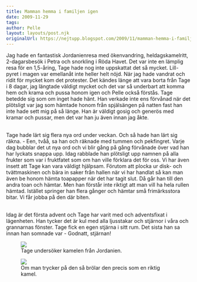 ```yaml
---
title: Mamman hemma i familjen igen
date: 2009-11-29
tags: 	
author: Pelle
layout: layouts/post.njk
originalUrl: https://nejtupp.blogspot.com/2009/11/mamman-hemma-i-familjen-igen.html
---
```


Jag hade en fantastisk Jordanienresa med ökenvandring, heldagskamelritt, 2-dagarsbesök i Petra och snorkling i Röda Havet. Det var inte en lämplig resa för en 1,5-åring, Tage hade nog inte uppskattat det så mycket. Lill-pyret i magen var emellanåt inte heller helt nöjd. När jag hade vandrat och ridit för mycket kom det protester. Det kändes länge att vara borta från Tage i 8 dagar, jag längtade väldigt mycket och det var så underbart att komma hem och krama och pussa honom igen och Pelle också förstås. Tage betedde sig som om inget hade hänt. Han verkade inte ens förvånad när det plötsligt var jag som hämtade honom från spjälsängen på natten fast han inte hade sett mig på så länge. Han är väldigt gosig och generös med kramar och pussar, men det var han ju även innan jag åkte.
<br><br>

Tage hade lärt sig flera nya ord under veckan. Och så hade han lärt sig räkna. - Een, tvåå, sa han och räknade med tummen och pekfingret. Varje dag bubblar det ut nya ord och vi blir gång på gång förvånade över vad han har lyckats snappa upp. Idag rabblade han plötsligt upp namnen på alla frukter som var i fruktfatet som om han ville förklara det för oss. Vi har även insett att Tage kan vara väldigt hjälpsam. Förutom att plocka ur disk- och tvättmaskinen och bära in saker från hallen när vi har handlat så kan man även be honom hämta toapapper när det har tagit slut. Då går han till den andra toan och hämtar. Men han förstår inte riktigt att man vill ha hela rullen hämtad. Istället springer han flera gånger och hämtar små frimärksstora bitar. Vi får jobba på den där biten.
<br><br>

Idag är det första advent och Tage har varit med och adventsfixat i lägenheten. Han tycker det är kul med alla ljusstakar och stjärnor i våra och grannarnas fönster. Tage fick en egen stjärna i sitt rum. Det sista han sa innan han somnade var - Godnatt, stjärnan!

<figure>
	<img src="../../../img/2009/11/_MG_9055_1024pix.jpg">
	<figcaption>Tage undersöker kamelen från Jordanien.</figcaption>
</figure>

<figure>
	<img src="../../../img/2009/11/_MG_9051_1024pix.jpg">
	<figcaption>Om man trycker på den så brölar den precis som en riktig kamel.</figcaption>
</figure>
